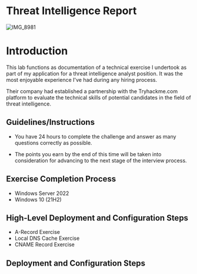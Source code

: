 # Threat Intelligence Report


![IMG_8981](https://github.com/InfoSecDion/Threat-Intel/assets/105241007/320f3dc0-2118-4044-a757-4bb412072883)

<h1>Introduction</h1>
This lab functions as documentation of a technical exercise I undertook as part of my application for a threat intelligence analyst position. It was the most enjoyable experience I've had during any hiring process.

Their company had established a partnership with the Tryhackme.com platform to evaluate the technical skills of potential candidates in the field of threat intelligence.<br />

<h2>Guidelines/Instructions </h2>

- You have 24 hours to complete the challenge and answer as many questions correctly as possible.

- The points you earn by the end of this time will be taken into consideration for advancing to the next stage of the interview process.

<h2>Exercise Completion Process </h2>

- Windows Server 2022
- Windows 10 (21H2)

<h2>High-Level Deployment and Configuration Steps</h2>

- A-Record Exercise
- Local DNS Cache Exercise
- CNAME Record Exercise

<h2>Deployment and Configuration Steps</h2>
